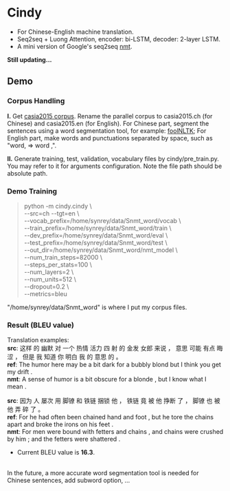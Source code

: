 # Cindy
* For Chinese-English machine translation.
* Seq2seq + Luong Attention, encoder: bi-LSTM, decoder: 2-layer LSTM.
* A mini version of Google's seq2seq [nmt](https://github.com/tensorflow/nmt).

**Still updating...**

## Demo
### Corpus Handling
**I.**  Get [casia2015 corpus](http://nlp.nju.edu.cn/cwmt-wmt/). Rename the parallel corpus to casia2015.ch (for Chinese) and casia2015.en (for English). For Chinese part, segment the sentences using a word segmentation tool, for example: [foolNLTK](https://github.com/rockyzhengwu/FoolNLTK); For English part, make words and punctuations separated by space, such as "word, => word ,".

**II.**  Generate training, test, validation, vocabulary files by cindy/pre_train.py. You may refer to it for arguments configuration. Note the file path should be absolute path.

### Demo Training
> python -m cindy.cindy \\<br>
    --src=ch --tgt=en \\<br>
    --vocab_prefix=/home/synrey/data/Snmt_word/vocab  \\<br>
    --train_prefix=/home/synrey/data/Snmt_word/train \\<br>
    --dev_prefix=/home/synrey/data/Snmt_word/eval  \\<br>
    --test_prefix=/home/synrey/data/Snmt_word/test \\<br>
    --out_dir=/home/synrey/data/Snmt_word/nmt_model \\<br>
    --num_train_steps=82000 \\<br>
    --steps_per_stats=100 \\<br>
    --num_layers=2 \\<br>
    --num_units=512 \\<br>
    --dropout=0.2 \\<br>
    --metrics=bleu

"/home/synrey/data/Snmt_word" is where I put my corpus files.

### Result (BLEU value)
Translation examples:<br>
**src**:  这样 的 幽默 对 一个 热情 活力 四 射 的 金发 女郎 来说 ， 意思 可能 有点 晦涩 ， 但是 我 知道 你 明白 我 的 意思 的 。<br>
**ref**:  The humor here may be a bit dark for a bubbly blond but I think you get my drift .<br>
**nmt**:  A sense of humor is a bit obscure for a <unk> blonde , but I know what I mean .<br>

**src**:  因为 人 屡次 用 脚镣 和 铁链 捆锁 他 ， 铁链 竟 被 他 挣断 了 ， 脚镣 也 被 他 弄 碎 了 。<br>
**ref**:  For he had often been chained hand and foot , but he tore the chains apart and broke the irons on his feet .<br>
**nmt**:  For men were bound with fetters and chains , and chains were crushed by him ; and the fetters were shattered .

* Current BLEU value is **16.3**.
<br>
In the future, a more accurate word segmentation tool is needed for Chinese sentences, add subword option, ...
